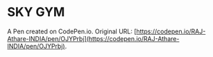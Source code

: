 # SKY GYM

A Pen created on CodePen.io. Original URL: [https://codepen.io/RAJ-Athare-INDIA/pen/OJYPrbj](https://codepen.io/RAJ-Athare-INDIA/pen/OJYPrbj).
